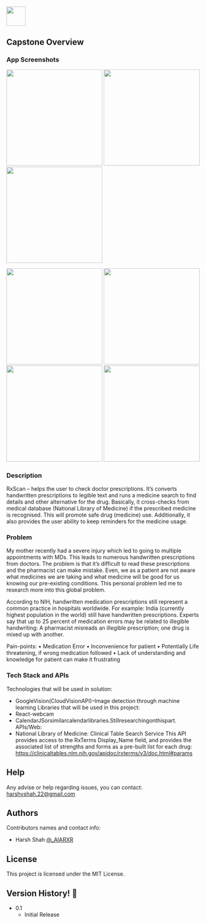 # <img src="../src/assets/images/logo/rxscanlogo.jpg" width="50">
## Capstone Overview

### App Screenshots

<p float="left">
<img src="./assets/images/Home1.png" width="250">
<img src="./assets/images/Home2.png" width="250">
<img src="./assets/images/Reminders1.png" width="250">
</p>
<p float="left">
<img src="./assets/images/About1.png" width="250">
<img src="./assets/images/About2.png" width="250">
<img src="./assets/images/Contact1.png" width="250">
<img src="./assets/images/Contact2.png" width="250">
</p>


### Description

RxScan – helps the user to check doctor prescriptions. It’s converts handwritten
prescriptions to legible text and runs a medicine search to find details and other
alternative for the drug. Basically, it cross-checks from medical database (National
Library of Medicine) if the prescribed medicine is recognised. This will promote safe
drug (medicine) use. Additionally, it also provides the user ability to keep reminders for
the medicine usage.

### Problem

My mother recently had a severe injury which led to going to multiple appointments
with MDs. This leads to numerous handwritten prescriptions from doctors. The problem
is that it’s difficult to read these prescriptions and the pharmacist can make mistake.
Even, we as a patient are not aware what medicines we are taking and what medicine
will be good for us knowing our pre-existing conditions. This personal problem led me
to research more into this global problem.

According to NIH, handwritten medication prescriptions still represent a common
practice in hospitals worldwide. For example: India (currently highest population in the
world) still have handwritten prescriptions. Experts say that up to 25 percent of
medication errors may be related to illegible handwriting: A pharmacist misreads an
illegible prescription; one drug is mixed up with another.

Pain-points:
• Medication Error
• Inconvenience for patient
• Potentially Life threatening, if wrong medication followed
• Lack of understanding and knowledge for patient can make it frustrating

### Tech Stack and APIs

Technologies that will be used in solution:
- GoogleVision(CloudVisionAPI)–Image detection through machine learning
Libraries that will be used in this project:
- React-webcam
- CalendarJSorsimilarcalendarlibraries.Stillresearchingonthispart.
APIs/Web:
- National Library of Medicine: Clinical Table Search Service
This API provides access to the RxTerms Display_Name field, and provides the associated list of strengths and forms as a pre-built list for each drug: https://clinicaltables.nlm.nih.gov/apidoc/rxterms/v3/doc.html#params

## Help

Any advise or help regarding issues, you can contact: harshvshah.22@gmail.com

## Authors

Contributors names and contact info:
* Harsh Shah [@_AIARXR](https://twitter.com/_AIARXR)

## License

This project is licensed under the MIT License.

## Version History! :tada:

* 0.1
    * Initial Release
